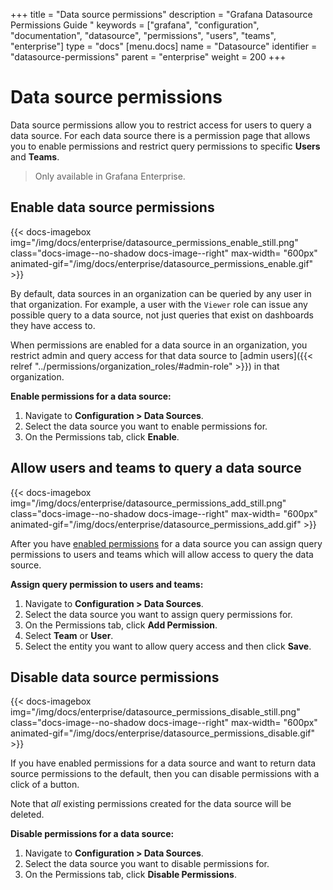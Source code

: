 +++
title = "Data source permissions"
description = "Grafana Datasource Permissions Guide "
keywords = ["grafana", "configuration", "documentation", "datasource", "permissions", "users", "teams", "enterprise"]
type = "docs"
[menu.docs]
name = "Datasource"
identifier = "datasource-permissions"
parent = "enterprise"
weight = 200
+++

# Data source permissions

Data source permissions allow you to restrict access for users to query a data source. For each data source there is a permission page that allows you to enable permissions and restrict query permissions to specific **Users** and **Teams**.

> Only available in Grafana Enterprise.

## Enable data source permissions

{{< docs-imagebox img="/img/docs/enterprise/datasource_permissions_enable_still.png" class="docs-image--no-shadow docs-image--right" max-width= "600px" animated-gif="/img/docs/enterprise/datasource_permissions_enable.gif" >}}

By default, data sources in an organization can be queried by any user in that organization. For example, a user with the `Viewer` role can issue any possible query to a data source, not just
queries that exist on dashboards they have access to.

When permissions are enabled for a data source in an organization, you restrict admin and query access for that data source to [admin users]({{< relref "../permissions/organization_roles/#admin-role" >}}) in that organization.

**Enable permissions for a data source:**

1. Navigate to **Configuration > Data Sources**.
2. Select the data source you want to enable permissions for.
3. On the Permissions tab, click **Enable**.

<div class="clearfix"></div>

## Allow users and teams to query a data source

{{< docs-imagebox img="/img/docs/enterprise/datasource_permissions_add_still.png" class="docs-image--no-shadow docs-image--right" max-width= "600px" animated-gif="/img/docs/enterprise/datasource_permissions_add.gif" >}}

After you have [enabled permissions](#restricting-access-enable-permissions) for a data source you can assign query permissions to users and teams which will allow access to query the data source.

**Assign query permission to users and teams:**

1. Navigate to **Configuration > Data Sources**.
2. Select the data source you want to assign query permissions for.
3. On the Permissions tab, click **Add Permission**.
4. Select **Team** or **User**.
5. Select the entity you want to allow query access and then click **Save**.

<div class="clearfix"></div>

## Disable data source permissions

{{< docs-imagebox img="/img/docs/enterprise/datasource_permissions_disable_still.png" class="docs-image--no-shadow docs-image--right" max-width= "600px" animated-gif="/img/docs/enterprise/datasource_permissions_disable.gif" >}}

If you have enabled permissions for a data source and want to return data source permissions to the default, then you can disable permissions with a click of a button.

Note that *all* existing permissions created for the data source will be deleted.

**Disable permissions for a data source:**

1. Navigate to **Configuration > Data Sources**.
2. Select the data source you want to disable permissions for.
3. On the Permissions tab, click **Disable Permissions**.

<div class="clearfix"></div>
